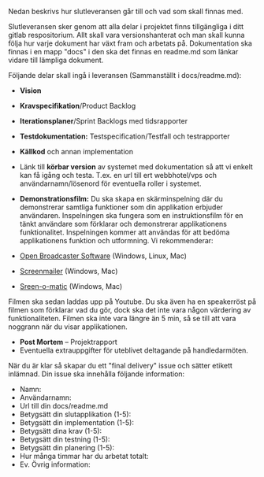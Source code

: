 Nedan beskrivs hur slutleveransen går till och vad som skall finnas med.

Slutleveransen sker genom att alla delar i projektet finns tillgängliga i ditt gitlab respositorium. Allt skall vara versionshanterat och man skall kunna följa hur varje dokument har växt fram och arbetats på. Dokumentation ska finnas i en mapp "docs" i den ska det finnas en readme.md som länkar vidare till lämpliga dokument.

Följande delar skall ingå i leveransen (Sammanställt i docs/readme.md):

* **Vision**
* **Kravspecifikation**/Product Backlog
* **Iterationsplaner**/Sprint Backlogs med tidsrapporter
* **Testdokumentation:** Testspecification/Testfall och testrapporter
* **Källkod** och annan implementation
* Länk till **körbar version** av systemet med dokumentation så att vi enkelt kan få igång och testa. T.ex. en url till ert webbhotel/vps och användarnamn/lösenord för eventuella roller i systemet.
* **Demonstrationsfilm:** Du ska skapa en skärminspelning där du demonstrerar samtliga funktioner som din applikation erbjuder användaren. Inspelningen ska fungera som en instruktionsfilm för en tänkt användare som förklarar och demonstrerar applikationens funktionalitet. Inspelningen kommer att användas för att bedöma applikationens funktion och utformning. 
Vi rekommenderar: 

* [Open Broadcaster Software](https://obsproject.com/) (Windows, Linux, Mac)
* [Screenmailer](http://www.screenmailer.com/) (Windows, Mac)
* [Sreen-o-matic](http://www.screencast-o-matic.com/) (Windows, Mac) 

Filmen ska sedan laddas upp på Youtube.  Du ska även ha en speakerröst på filmen som förklarar vad du gör, dock ska det inte vara någon värdering av funktionaliteten. Filmen ska inte vara längre än 5 min, så se till att vara noggrann när du visar applikationen. 

* **Post Mortem** – Projektrapport
* Eventuella extrauppgifter för uteblivet deltagande på handledarmöten.

När du är klar så skapar du ett "final delivery" issue och sätter etikett inlämnad. Din issue ska innehålla följande information:

* Namn:
* Användarnamn:
* Url till din docs/readme.md
* Betygsätt din slutapplikation (1-5):
* Betygsätt din implementation (1-5):
* Betygsätt dina krav (1-5):
* Betygsätt din testning (1-5):
* Betygsätt din planering (1-5):
* Hur många timmar har du arbetat totalt:
* Ev. Övrig information:
